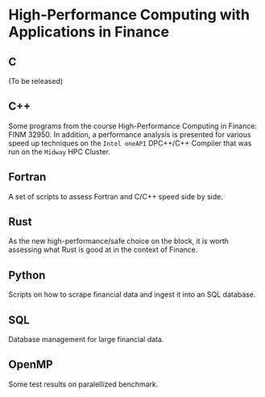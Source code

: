 # High-Performance Computing with Applications in Finance

## C 
(To be released)

## C++
Some programs from the course High-Performance Computing in Finance: FINM 32950. In addition, a performance analysis is presented for various speed up techniques on the `Intel oneAPI` DPC++/C++ Compiler that was run on the `Midway` HPC Cluster. 

## Fortran
A set of scripts to assess Fortran and C/C++ speed side by side. 

## Rust
As the new high-performance/safe choice on the block, it is worth assessing what Rust is good at in the context of Finance. 
## Python
Scripts on how to scrape financial data and ingest it into an SQL database.
## SQL
Database management for large financial data.
## OpenMP
Some test results on paralellized benchmark.
